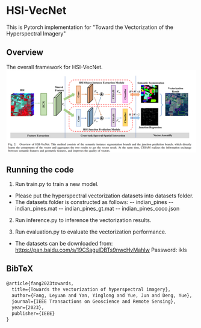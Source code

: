 # HSI-VecNet
This is Pytorch implementation for "Toward the Vectorization of the Hyperspectral Imagery"

## Overview
The overall framework for HSI-VecNet.
![teaser](Framework.png)
## Running the code
1. Run train.py to train a new model.

- Please put the  hyperspectral vectorization datasets into datasets folder.
- The datasets folder is constructed as follows:
  -- indian_pines
    -- indian_pines.mat
    -- indian_pines_gt.mat
    -- indian_pines_coco.json

2. Run inference.py to inference the  vectorization results.

3. Run evaluation.py to evaluate the vectorization performance.

- The datasets can be downloaded from: 
 https://pan.baidu.com/s/19CSagulDBTs9nwcHvMahIw
Password: ikls

## BibTeX
```
@article{fang2023towards,
  title={Towards the vectorization of hyperspectral imagery},
  author={Fang, Leyuan and Yan, Yinglong and Yue, Jun and Deng, Yue},
  journal={IEEE Transactions on Geoscience and Remote Sensing},
  year={2023},
  publisher={IEEE}
}
```
